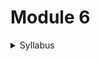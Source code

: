 # Module 6

<details>
  <summary>Syllabus</summary>
  
<h3>Unit Testing</h3>
<ol type="1">
  <li>JUNIT Introduction</li>
  <li>Configuring unit tests in IDE/Java project</li>
  <li>Writing and executing unit tests</li>
  <li>Mockito Framework Briefing</li>
</ol>
  
</details>